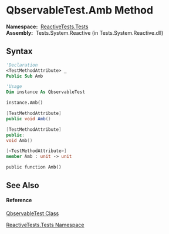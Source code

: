 # QbservableTest.Amb Method

**Namespace:**  [ReactiveTests.Tests](ReactiveTests.Tests\ReactiveTests.Tests.md)  
**Assembly:**  Tests.System.Reactive (in Tests.System.Reactive.dll)

## Syntax

```vb
'Declaration
<TestMethodAttribute> _
Public Sub Amb
```

```vb
'Usage
Dim instance As QbservableTest

instance.Amb()
```

```csharp
[TestMethodAttribute]
public void Amb()
```

```c++
[TestMethodAttribute]
public:
void Amb()
```

```fsharp
[<TestMethodAttribute>]
member Amb : unit -> unit 
```

```jscript
public function Amb()
```

## See Also

#### Reference

[QbservableTest Class](QbservableTest\QbservableTest.md)

[ReactiveTests.Tests Namespace](ReactiveTests.Tests\ReactiveTests.Tests.md)
